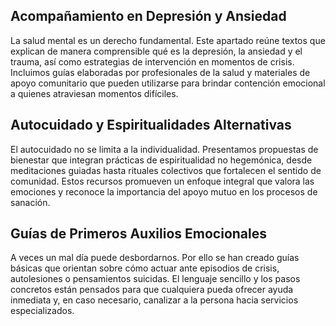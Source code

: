 ## Acompañamiento en Depresión y Ansiedad
La salud mental es un derecho fundamental. Este apartado reúne textos que explican de manera comprensible qué es la depresión, la ansiedad y el trauma, así como estrategias de intervención en momentos de crisis. Incluimos guías elaboradas por profesionales de la salud y materiales de apoyo comunitario que pueden utilizarse para brindar contención emocional a quienes atraviesan momentos difíciles.

## Autocuidado y Espiritualidades Alternativas
El autocuidado no se limita a la individualidad. Presentamos propuestas de bienestar que integran prácticas de espiritualidad no hegemónica, desde meditaciones guiadas hasta rituales colectivos que fortalecen el sentido de comunidad. Estos recursos promueven un enfoque integral que valora las emociones y reconoce la importancia del apoyo mutuo en los procesos de sanación.

## Guías de Primeros Auxilios Emocionales
A veces un mal día puede desbordarnos. Por ello se han creado guías básicas que orientan sobre cómo actuar ante episodios de crisis, autolesiones o pensamientos suicidas. El lenguaje sencillo y los pasos concretos están pensados para que cualquiera pueda ofrecer ayuda inmediata y, en caso necesario, canalizar a la persona hacia servicios especializados.
